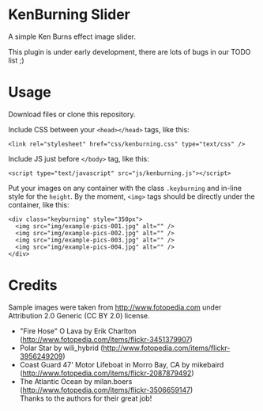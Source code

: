 KenBurning Slider
=================

A simple Ken Burns effect image slider.

This plugin is under early development, there are lots of bugs in our TODO list ;)

Usage
=====

Download files or clone this repository.

Include CSS between your `<head></head>` tags, like this:
```
<link rel="stylesheet" href="css/kenburning.css" type="text/css" />
```

Include JS just before `</body>` tag, like this:
```
<script type="text/javascript" src="js/kenburning.js"></script>
```

Put your images on any container with the class `.keyburning` and in-line style for the `height`. By the moment, `<img>` tags should be directly under the container, like this:
```
<div class="keyburning" style="350px">
  <img src="img/example-pics-001.jpg" alt="" />
  <img src="img/example-pics-002.jpg" alt="" />
  <img src="img/example-pics-003.jpg" alt="" />
  <img src="img/example-pics-004.jpg" alt="" />
</div>
```

Credits
=======

Sample images were taken from http://www.fotopedia.com under Attribution 2.0 Generic (CC BY 2.0) license.
* "Fire Hose" O Lava by Erik Charlton (http://www.fotopedia.com/items/flickr-3451379907)
* Polar Star by wili_hybrid (http://www.fotopedia.com/items/flickr-3956249209)
* Coast Guard 47' Motor Lifeboat in Morro Bay, CA by mikebaird (http://www.fotopedia.com/items/flickr-2087879492)
* The Atlantic Ocean by milan.boers (http://www.fotopedia.com/items/flickr-3506659147)   
Thanks to the authors for their great job!